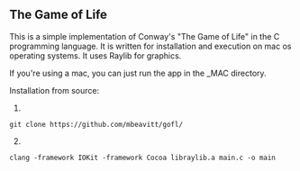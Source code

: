 ## The Game of Life

This is a simple implementation of Conway's "The Game of Life" in the C programming language.
It is written for installation and execution on mac os operating systems.
It uses Raylib for graphics.

If you're using a mac, you can just run the app in the _MAC directory.

Installation from source:

1)
`git clone https://github.com/mbeavitt/gofl/`

2)
`clang -framework IOKit -framework Cocoa libraylib.a main.c -o main`
